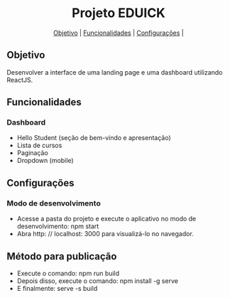 <!-- titulo -->
<h1 align="center">Projeto EDUICK</h1>

<!-- tabela de conteúdo -->
<p align="center">
 <a href="#objetivo">Objetivo</a> |
 <a href="#funcionalidades">Funcionalidades</a> |
 <a href="#configurações">Configurações</a> |
</p>

## Objetivo
Desenvolver a interface de uma landing page e uma dashboard utilizando ReactJS.

## Funcionalidades
### Dashboard
- Hello Student (seção de bem-vindo e apresentação)
- Lista de cursos
- Paginação
- Dropdown (mobile)

## Configurações
### Modo de desenvolvimento
- Acesse a pasta do projeto e execute o aplicativo no modo de desenvolvimento: npm start
- Abra http: // localhost: 3000 para visualizá-lo no navegador.
## Método para publicação
- Execute o comando: npm run build 
- Depois disso, execute o comando: npm install -g serve 
- E finalmente: serve -s build 
